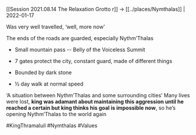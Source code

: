 ---
---

[[Session 2021.08.14 The Relaxation Grotto r]] -> [[../places/Nymthalas]] | 2022-01-17

Was very well travelled, ‘well, more now’

The ends of the roads are guarded, especially Nythm’Thalas

-   Small mountain pass -- Belly of the Voiceless Summit
    
-   7 gates protect the city, constant guard, made of different things
    
-   Bounded by dark stone
    
-   ½ day walk at normal speed
    

‘A situation between Nythm’Thalas and some surrounding cities’ Many lives were lost, **king was adamant about maintaining this aggression until he reached a certain but king thinks his goal is impossible now**, so he’s opening Nythm’Thalas to the world again

#KingThramaluil #Nymthalas #Values 